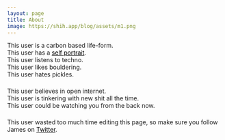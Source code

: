 ```yaml
---
layout: page
title: About
image: https://shih.app/blog/assets/m1.png
---
```


<p style="margin-bottom: 22px;">
This user is a carbon based life-form.<br/>
This user has a <a style="color: #000; text-decoration:underline;" href="https://shih.app/blog/assets/m1.png"> self portrait</a>.<br/>
This user listens to techno.<br/>
This user likes bouldering.<br/>
This user hates pickles.
</p>

<p style="margin-bottom: 22px;">
This user believes in open internet.<br/>
This user is tinkering with new shit all the time.<br/>
This user could be watching you from the back now.<br/>
</p>

This user wasted too much time editing this page, so make sure you follow James on <a style="color: #000; text-decoration: underline;" href="https://twitter.com/shihdotapp">Twitter</a>.

